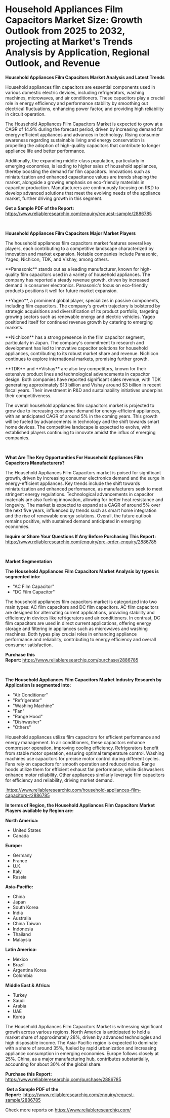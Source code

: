 <p><h1>Household Appliances Film Capacitors Market Size: Growth Outlook from 2025 to 2032, projecting at Market's Trends Analysis by Application, Regional Outlook, and Revenue</h1></p><p><strong>Household Appliances Film Capacitors Market Analysis and Latest Trends</strong></p>
<p><p>Household appliances film capacitors are essential components used in various domestic electric devices, including refrigerators, washing machines, microwaves, and air conditioners. These capacitors play a crucial role in energy efficiency and performance stability by smoothing out electrical fluctuations, enhancing power factor, and providing high reliability in circuit operation.</p><p>The Household Appliances Film Capacitors Market is expected to grow at a CAGR of 14.9% during the forecast period, driven by increasing demand for energy-efficient appliances and advances in technology. Rising consumer awareness regarding sustainable living and energy conservation is propelling the adoption of high-quality capacitors that contribute to longer appliance life and better performance. </p><p>Additionally, the expanding middle-class population, particularly in emerging economies, is leading to higher sales of household appliances, thereby boosting the demand for film capacitors. Innovations such as miniaturization and enhanced capacitance values are trends shaping the market, alongside a growing emphasis on eco-friendly materials in capacitor production. Manufacturers are continuously focusing on R&D to develop advanced solutions that meet the evolving needs of the appliance market, further driving growth in this segment.</p></p>
<p><strong>Get a Sample PDF of the Report:&nbsp;</strong> <a href="https://www.reliableresearchiq.com/enquiry/request-sample/2886785?utm_campaign=2297&utm_medium=2&utm_source=Github&utm_content=ia&utm_term=13032025&utm_id=household-appliances-film-capacitors">https://www.reliableresearchiq.com/enquiry/request-sample/2886785</a></p>
<p>&nbsp;</p>
<p><strong>Household Appliances Film Capacitors Major Market Players</strong></p>
<p><p>The household appliances film capacitors market features several key players, each contributing to a competitive landscape characterized by innovation and market expansion. Notable companies include Panasonic, Yageo, Nichicon, TDK, and Vishay, among others.</p><p>**Panasonic** stands out as a leading manufacturer, known for high-quality film capacitors used in a variety of household appliances. The company has reported a steady revenue growth, driven by increased demand in consumer electronics. Panasonic's focus on eco-friendly products positions it well for future market expansion.</p><p>**Yageo**, a prominent global player, specializes in passive components, including film capacitors. The company's growth trajectory is bolstered by strategic acquisitions and diversification of its product portfolio, targeting growing sectors such as renewable energy and electric vehicles. Yageo positioned itself for continued revenue growth by catering to emerging markets.</p><p>**Nichicon** has a strong presence in the film capacitor segment, particularly in Japan. The company's commitment to research and development has led to innovative capacitor solutions for household appliances, contributing to its robust market share and revenue. Nichicon continues to explore international markets, promising further growth.</p><p>**TDK** and **Vishay** are also key competitors, known for their extensive product lines and technological advancements in capacitor design. Both companies have reported significant sales revenue, with TDK generating approximately $13 billion and Vishay around $3 billion in recent fiscal years. Their investment in R&D and sustainability initiatives underpins their competitiveness.</p><p>The overall household appliances film capacitors market is projected to grow due to increasing consumer demand for energy-efficient appliances, with an anticipated CAGR of around 5% in the coming years. This growth will be fueled by advancements in technology and the shift towards smart home devices. The competitive landscape is expected to evolve, with established players continuing to innovate amidst the influx of emerging companies.</p></p>
<p>&nbsp;</p>
<p><strong>What Are The Key Opportunities For Household Appliances Film Capacitors Manufacturers?</strong></p>
<p><p>The Household Appliances Film Capacitors market is poised for significant growth, driven by increasing consumer electronics demand and the surge in energy-efficient appliances. Key trends include the shift towards miniaturization and enhanced performance, as manufacturers seek to meet stringent energy regulations. Technological advancements in capacitor materials are also fueling innovation, allowing for better heat resistance and longevity. The market is expected to expand at a CAGR of around 5% over the next five years, influenced by trends such as smart home integration and the rise of renewable energy solutions. Overall, the future outlook remains positive, with sustained demand anticipated in emerging economies.</p></p>
<p><strong>Inquire or Share Your Questions If Any Before Purchasing This Report:</strong> <a href="https://www.reliableresearchiq.com/enquiry/pre-order-enquiry/2886785?utm_campaign=2297&utm_medium=2&utm_source=Github&utm_content=ia&utm_term=13032025&utm_id=household-appliances-film-capacitors">https://www.reliableresearchiq.com/enquiry/pre-order-enquiry/2886785</a></p>
<p>&nbsp;</p>
<p><strong>Market Segmentation</strong></p>
<p><strong>The Household Appliances Film Capacitors Market Analysis by types is segmented into:</strong></p>
<p><ul><li>"AC Film Capacitor"</li><li>"DC Film Capacitor"</li></ul></p>
<p><p>The household appliances film capacitors market is categorized into two main types: AC film capacitors and DC film capacitors. AC film capacitors are designed for alternating current applications, providing stability and efficiency in devices like refrigerators and air conditioners. In contrast, DC film capacitors are used in direct current applications, offering energy storage and filtering in appliances such as microwaves and washing machines. Both types play crucial roles in enhancing appliance performance and reliability, contributing to energy efficiency and overall consumer satisfaction.</p></p>
<p><strong>Purchase this Report:&nbsp;</strong><a href="https://www.reliableresearchiq.com/purchase/2886785?utm_campaign=2297&utm_medium=2&utm_source=Github&utm_content=ia&utm_term=13032025&utm_id=household-appliances-film-capacitors">https://www.reliableresearchiq.com/purchase/2886785</a></p>
<p>&nbsp;</p>
<p><strong>The Household Appliances Film Capacitors Market Industry Research by Application is segmented into:</strong></p>
<p><ul><li>"Air Conditioner"</li><li>"Refrigerator"</li><li>"Washing Machine"</li><li>"Fan"</li><li>"Range Hood"</li><li>"Dishwasher"</li><li>"Others"</li></ul></p>
<p><p>Household appliances utilize film capacitors for efficient performance and energy management. In air conditioners, these capacitors enhance compressor operation, improving cooling efficiency. Refrigerators benefit from stable motor operation, ensuring optimal temperature control. Washing machines use capacitors for precise motor control during different cycles. Fans rely on capacitors for smooth operation and reduced noise. Range hoods utilize them for efficient exhaust fan performance, while dishwashers enhance motor reliability. Other appliances similarly leverage film capacitors for efficiency and reliability, driving market demand.</p></p>
<p><a href="https://www.reliableresearchiq.com/household-appliances-film-capacitors-r2886785?utm_campaign=2297&utm_medium=2&utm_source=Github&utm_content=ia&utm_term=13032025&utm_id=household-appliances-film-capacitors">&nbsp;https://www.reliableresearchiq.com/household-appliances-film-capacitors-r2886785</a></p>
<p><strong>In terms of Region, the Household Appliances Film Capacitors Market Players available by Region are:</strong></p>
<p>
    <p> <strong> North America: </strong>
        <ul>
            <li>United States</li>
            <li>Canada</li>
        </ul>
        </p> 
    <p> <strong> Europe: </strong>
        <ul>
            <li>Germany</li>
            <li>France</li>
            <li>U.K.</li>
            <li>Italy</li>
            <li>Russia</li>
        </ul>
        </p> 
    <p> <strong> Asia-Pacific: </strong>
        <ul>
            <li>China</li>
            <li>Japan</li>
            <li>South Korea</li>
            <li>India</li>
            <li>Australia</li>
            <li>China Taiwan</li>
            <li>Indonesia</li>
            <li>Thailand</li>
            <li>Malaysia</li>
        </ul>
        </p> 
    <p> <strong> Latin America: </strong>
        <ul>
            <li>Mexico</li>
            <li>Brazil</li>
            <li>Argentina Korea</li>
            <li>Colombia</li>
        </ul>
        </p> 
    <p> <strong> Middle East & Africa: </strong>
        <ul>
            <li>Turkey</li>
            <li>Saudi</li>
            <li>Arabia</li>
            <li>UAE</li>
            <li>Korea</li>
        </ul>
    </p>
    </p>
<p><p>The Household Appliances Film Capacitors Market is witnessing significant growth across various regions. North America is anticipated to hold a market share of approximately 28%, driven by advanced technologies and high disposable income. The Asia-Pacific region is expected to dominate with a share of around 35%, fueled by rapid urbanization and increasing appliance consumption in emerging economies. Europe follows closely at 25%. China, as a major manufacturing hub, contributes substantially, accounting for about 30% of the global share.</p></p>
<p><strong>Purchase this Report: </strong><a href="https://www.reliableresearchiq.com/purchase/2886785?utm_campaign=2297&utm_medium=2&utm_source=Github&utm_content=ia&utm_term=13032025&utm_id=household-appliances-film-capacitors">https://www.reliableresearchiq.com/purchase/2886785</a></p>
<p>&nbsp;<strong>Get a Sample PDF of the Report:&nbsp;&nbsp;</strong><a href="https://www.reliableresearchiq.com/enquiry/request-sample/2886785?utm_campaign=2297&utm_medium=2&utm_source=Github&utm_content=ia&utm_term=13032025&utm_id=household-appliances-film-capacitors">https://www.reliableresearchiq.com/enquiry/request-sample/2886785</a></p>
<p><strong></strong></p>
<p>Check more reports on <a href="https://www.reliableresearchiq.com/?utm_campaign=2297&utm_medium=2&utm_source=Github&utm_content=ia&utm_term=13032025&utm_id=household-appliances-film-capacitors">https://www.reliableresearchiq.com/</a></p>